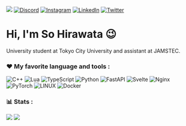 ![](https://komarev.com/ghpvc/?username=your-github-username&color=blueviolet)
[![Discord](https://img.shields.io/badge/Discord-%237289DA.svg?logo=discord&logoColor=white)](https://discord.gg/fightingsou)
[![Instagram](https://img.shields.io/badge/Instagram-%23E4405F.svg?logo=Instagram&logoColor=white)](https://instagram.com/sohirawata)
[![LinkedIn](https://img.shields.io/badge/LinkedIn-%230077B5.svg?logo=linkedin&logoColor=white)](https://linkedin.com/in/sohirawata)
[![Twitter](https://img.shields.io/badge/Twitter-%231DA1F2.svg?logo=Twitter&logoColor=white)](https://twitter.com/fightingsou)

<h1>Hi, I'm So Hirawata 😉</h1>
<p>University student at Tokyo City University and assistant at JAMSTEC.</p>


### ❤️ My favorite language and tools :
![C++](https://img.shields.io/badge/c++-%2300599C.svg?style=for-the-badge&logo=c%2B%2B&logoColor=white)
![Lua](https://img.shields.io/badge/lua-%232C2D72.svg?style=for-the-badge&logo=lua&logoColor=white)
![TypeScript](https://img.shields.io/badge/typescript-%23007ACC.svg?style=for-the-badge&logo=typescript&logoColor=white)
![Python](https://img.shields.io/badge/python-3670A0?style=for-the-badge&logo=python&logoColor=ffdd54)
![FastAPI](https://img.shields.io/badge/FastAPI-005571?style=for-the-badge&logo=fastapi)
![Svelte](https://img.shields.io/badge/svelte-%23f1413d.svg?style=for-the-badge&logo=svelte&logoColor=white)
![Nginx](https://img.shields.io/badge/nginx-%23009639.svg?style=for-the-badge&logo=nginx&logoColor=white)
![PyTorch](https://img.shields.io/badge/PyTorch-%23EE4C2C.svg?style=for-the-badge&logo=PyTorch&logoColor=white)
![LINUX](https://img.shields.io/badge/Linux-FCC624?style=for-the-badge&logo=linux&logoColor=black)
![Docker](https://img.shields.io/badge/docker-%230db7ed.svg?style=for-the-badge&logo=docker&logoColor=white)

### 📊 Stats :
![](https://github-readme-stats.vercel.app/api?username=fightingsou&theme=midnight-purple&hide_border=false&include_all_commits=false&count_private=true)
![](https://github-readme-streak-stats.herokuapp.com/?user=fightingsou&theme=midnight-purple&hide_border=false)<br/>

